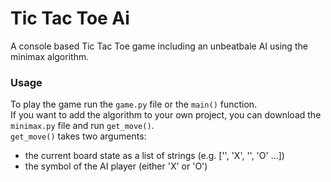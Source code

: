 # Tic Tac Toe Ai
A console based Tic Tac Toe game including an unbeatbale AI using the minimax algorithm.

### Usage
To play the game run the `game.py` file or the `main()` function. <br />
If you want to add the algorithm to your own project, you can download the `minimax.py` file and run `get_move()`. <br />
`get_move()` takes two arguments:
 - the current board state as a list of strings (e.g. ['', 'X', '', 'O' ...])
 - the symbol of the AI player (either 'X' or 'O')
